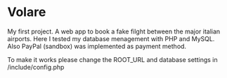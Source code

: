 # Volare

My first project.
A web app to book a fake filght between the major italian airports.
Here I tested my database menagement with PHP and MySQL.
Also PayPal (sandbox) was implemented as payment method.

To make it works please change the ROOT_URL and database settings in /include/config.php
